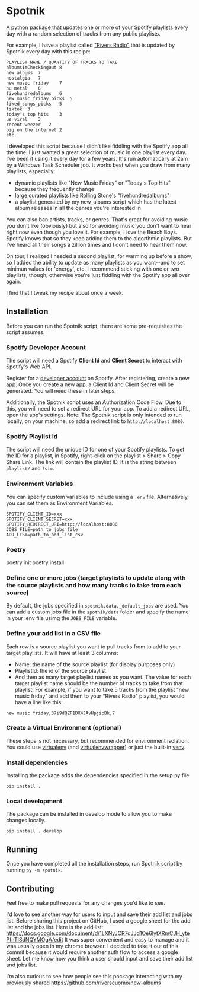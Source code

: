# Spotnik

A python package that updates one or more of your Spotify playlists every day with a random selection of tracks from any public playlists. 

For example, I have a playlist called ["Rivers Radio"](https://open.spotify.com/playlist/1HaQfSGjNzIsiC5qOsCUcW?si=861bc59c458b4b0a) that is updated by Spotnik every day with this recipe:
    
    PLAYLIST NAME / QUANTITY OF TRACKS TO TAKE
    albumsImCheckingOut	8
    new albums	7
    nostalgia	7
    new music friday	7
    nu metal	6
    fivehundredalbums	6
    new_music_friday_picks	5
    liked_songs_picks	5
    tiktok	3
    today's top hits	3
    us viral	3
    recent weezer	2
    big on the internet	2
    etc.
    
I developed this script because I didn't like fiddling with the Spotify app all the time. I just wanted a great selection of music in one playlist every day. I've been it using it every day for a few years. It's run automatically at 2am by a Windows Task Scheduler job. It works best when you draw from many playlists, especially:

- dynamic playlists like "New Music Friday" or "Today's Top Hits" because they frequently change
- large curated playlists like Rolling Stone's "fivehundredalbums"
- a playlist generated by my new_albums script which has the latest album releases in all the genres you're interested in  

You can also ban artists, tracks, or genres. That's great for avoiding music you don't like (obviously) but also for avoiding music you don't want to hear right now even though you love it. For example, I love the Beach Boys. Spotify knows that so they keep adding them to the algorthmic playlists. But I've heard all their songs a zillion times and I don't need to hear them now.

On tour, I realized I needed a second playlist, for warming up before a show, so I added the ability to update as many playlists as you want--and to set minimun values for 'energy', etc. I recommend sticking with one or two playlists, though, otherwise you're just fiddling with the Spotify app all over again.

I find that I tweak my recipe about once a week.

## Installation

Before you can run the Spotnik script, there are some pre-requisites the script assumes.

### Spotify Developer Account

The script will need a Spotify **Client Id** and **Client Secret** to interact with Spotify's Web API.

Register for a [developer account](https://developer.spotify.com) on Spotify. After registering, create a new app. Once you create a new app, a Client Id and Client Secret will be generated. You will need these in later steps.

Additionally, the Spotnik script uses an Authorization Code Flow. Due to this, you will need to set a redirect URL for your app. To add a redirect URL, open the app's settings. Note: The Spotnik script is only intended to run locally, on your machine, so add a redirect link to `http://localhost:8080`.

### Spotify Playlist Id

The script will need the unique ID for one of your Spotify playlists. To get the ID for a playlist, in Spotify, right-click on the playlist > Share > Copy Share Link. The link will contain the playlist ID. It is the string between `playlist/` and `?si=`.

### Environment Variables

You can specify custom variables to include using a `.env` file.  Alternatively, you can set them as Environment Variables.

```
SPOTIFY_CLIENT_ID=xxx
SPOTIFY_CLIENT_SECRET=xxx
SPOTIFY_REDIRECT_URI=http://localhost:8080
JOBS_FILE=path_to_jobs_file
ADD_LIST=path_to_add_list_csv
```
### Poetry
poetry init
poetry install

### Define one or more jobs (target playlists to update along with the source playlists and how many tracks to take from each source)
By default, the jobs specified in `spotnik.data._default_jobs` are used.  You can add a custom jobs file in the `spotnik/data` folder and specify the name in your .env file usimg the `JOBS_FILE` variable.   

### Define your add list in a CSV file
Each row is a source playlist you want to pull tracks from to add to your target playlists. It will have at least 3 columns:
- Name: the name of the source playlist (for display purposes only)
- PlaylistId: the id of the source playlist
- And then as many target playlist names as you want. The value for each target playlist name should be the number of tracks to take from that playlist.  For example, if you want to take 5 tracks from the playlist "new music friday" and add them to your "Rivers Radio" playlist, you would have a line like this:

```new music friday,37i9dQZF1DX4JAvHpjipBk,7```


### Create a Virtual Environment (optional)

These steps is not necessary, but recommended for environment isolation. You could use [virtualenv](https://virtualenv.pypa.io/en/latest/installation.html) (and [virtualenvwrapper](https://virtualenvwrapper.readthedocs.io/en/latest/index.html)) or just the built-in [venv](https://docs.python.org/3/library/venv.html).

### Install dependencies

Installing the package adds the dependencies specified in the setup.py file

```
pip install .
```

### Local development

The package can be installed in develop mode to allow you to make changes locally.

`pip install . develop`  

## Running

Once you have completed all the installation steps, run Spotnik script by running `py -m spotnik`.


## Contributing
Feel free to make pull requests for any changes you'd like to see.  

I'd love to see another way for users to input and save their add list and jobs list.
Before sharing this project on GitHub, I used a google sheet for the add list and the jobs list. Here is the add list:
https://docs.google.com/document/d/1LXNyJCR7qJJd1Oe6lytXRmCJH_ytePfnTISdNQYMOgA/edit
It was super convenient and easy to manage and it was usually open in my chrome browser. I decided to take it out of this commit because it would require another auth flow to access a google sheet.
Let me know how you think a user should input and save their add list and jobs list.

I'm also curious to see how people see this package interacting with my previously shared https://github.com/riverscuomo/new-albums
